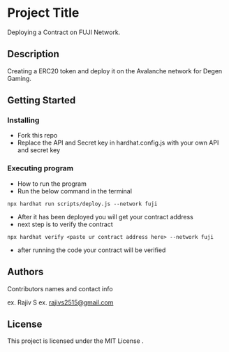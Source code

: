 # Project Title

Deploying a Contract on FUJI Network.

## Description

Creating  a ERC20 token and deploy it on the Avalanche network for Degen Gaming.

## Getting Started

### Installing

* Fork this repo
* Replace the API and Secret key in hardhat.config.js with your own API and secret key

### Executing program

* How to run the program
* Run the below command in the terminal
```
npx hardhat run scripts/deploy.js --network fuji
```
* After it has been deployed you will get your contract address
* next step is to verify the contract
 ```
 npx hardhat verify <paste ur contract address here> --network fuji
```
* after running the code your contract will be verified



## Authors

Contributors names and contact info

ex. Rajiv S
ex. rajivs2515@gmail.com


## License

This project is licensed under the MIT License .



